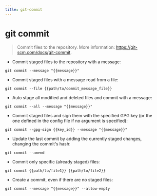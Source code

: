 ```yaml
---
title: git-commit
---
```

# git commit

> Commit files to the repository.
> More information: <https://git-scm.com/docs/git-commit>.

- Commit staged files to the repository with a message:

`git commit --message "{{message}}"`

- Commit staged files with a message read from a file:

`git commit --file {{path/to/commit_message_file}}`

- Auto stage all modified and deleted files and commit with a message:

`git commit --all --message "{{message}}"`

- Commit staged files and sign them with the specified GPG key (or the one defined in the config file if no argument is specified):

`git commit --gpg-sign {{key_id}} --message "{{message}}"`

- Update the last commit by adding the currently staged changes, changing the commit's hash:

`git commit --amend`

- Commit only specific (already staged) files:

`git commit {{path/to/file1}} {{path/to/file2}}`

- Create a commit, even if there are no staged files:

`git commit --message "{{message}}" --allow-empty`
